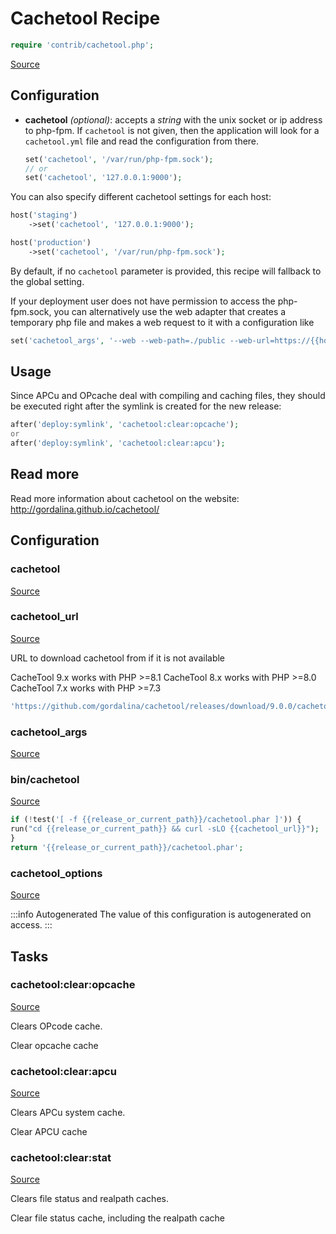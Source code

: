 <!-- DO NOT EDIT THIS FILE! -->
<!-- Instead edit contrib/cachetool.php -->
<!-- Then run bin/docgen -->

# Cachetool Recipe

```php
require 'contrib/cachetool.php';
```

[Source](/contrib/cachetool.php)




## Configuration

- **cachetool** *(optional)*: accepts a *string* with the unix socket or ip address to php-fpm. If `cachetool` is not given, then the application will look for a `cachetool.yml` file and read the configuration from there.

    ```php
    set('cachetool', '/var/run/php-fpm.sock');
    // or
    set('cachetool', '127.0.0.1:9000');
    ```

You can also specify different cachetool settings for each host:
```php
host('staging')
    ->set('cachetool', '127.0.0.1:9000');

host('production')
    ->set('cachetool', '/var/run/php-fpm.sock');
```

By default, if no `cachetool` parameter is provided, this recipe will fallback to the global setting.

If your deployment user does not have permission to access the php-fpm.sock, you can alternatively use
the web adapter that creates a temporary php file and makes a web request to it with a configuration like
```php
set('cachetool_args', '--web --web-path=./public --web-url=https://{{hostname}}');
```

## Usage

Since APCu and OPcache deal with compiling and caching files, they should be executed right after the symlink is created for the new release:

```php
after('deploy:symlink', 'cachetool:clear:opcache');
or
after('deploy:symlink', 'cachetool:clear:apcu');
```

## Read more

Read more information about cachetool on the website:
http://gordalina.github.io/cachetool/


## Configuration
### cachetool
[Source](https://github.com/deployphp/deployer/blob/master/contrib/cachetool.php#L48)





### cachetool_url
[Source](https://github.com/deployphp/deployer/blob/master/contrib/cachetool.php#L56)

URL to download cachetool from if it is not available

CacheTool 9.x works with PHP >=8.1
CacheTool 8.x works with PHP >=8.0
CacheTool 7.x works with PHP >=7.3

```php title="Default value"
'https://github.com/gordalina/cachetool/releases/download/9.0.0/cachetool.phar'
```


### cachetool_args
[Source](https://github.com/deployphp/deployer/blob/master/contrib/cachetool.php#L57)





### bin/cachetool
[Source](https://github.com/deployphp/deployer/blob/master/contrib/cachetool.php#L58)



```php title="Default value"
if (!test('[ -f {{release_or_current_path}}/cachetool.phar ]')) {
run("cd {{release_or_current_path}} && curl -sLO {{cachetool_url}}");
}
return '{{release_or_current_path}}/cachetool.phar';
```


### cachetool_options
[Source](https://github.com/deployphp/deployer/blob/master/contrib/cachetool.php#L64)


:::info Autogenerated
The value of this configuration is autogenerated on access.
:::





## Tasks

### cachetool:clear:opcache
[Source](https://github.com/deployphp/deployer/blob/master/contrib/cachetool.php#L81)

Clears OPcode cache.

Clear opcache cache


### cachetool:clear:apcu
[Source](https://github.com/deployphp/deployer/blob/master/contrib/cachetool.php#L89)

Clears APCu system cache.

Clear APCU cache


### cachetool:clear:stat
[Source](https://github.com/deployphp/deployer/blob/master/contrib/cachetool.php#L97)

Clears file status and realpath caches.

Clear file status cache, including the realpath cache


